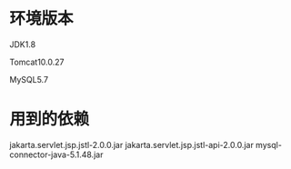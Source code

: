 # 环境版本

JDK1.8

Tomcat10.0.27

MySQL5.7

# 用到的依赖

jakarta.servlet.jsp.jstl-2.0.0.jar
jakarta.servlet.jsp.jstl-api-2.0.0.jar
mysql-connector-java-5.1.48.jar